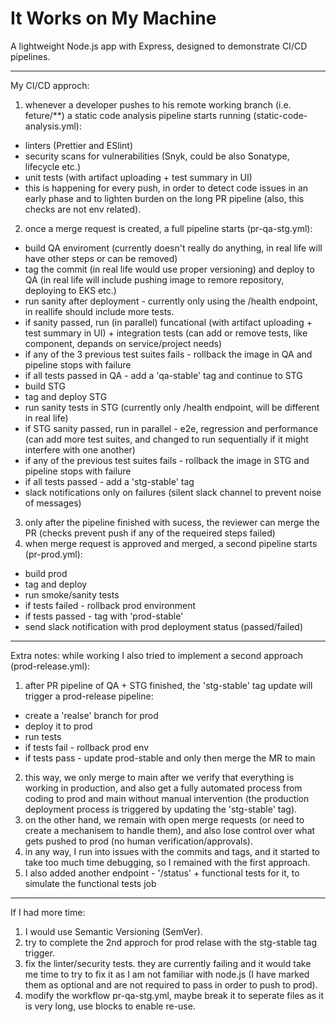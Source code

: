 # It Works on My Machine

A lightweight Node.js app with Express, designed to demonstrate CI/CD pipelines.

---

My CI/CD approch:
1. whenever a developer pushes to his remote working branch (i.e. feture/**) a static code analysis pipeline starts running (static-code-analysis.yml):
  - linters (Prettier and ESlint)
  - security scans for vulnerabilities (Snyk, could be also Sonatype, lifecycle etc.)
  - unit tests (with artifact uploading + test summary in UI)
  - this is happening for every push, in order to detect code issues in an early phase and to lighten burden on the long PR pipeline (also, this checks are not env related).
2. once a merge request is created, a full pipeline starts (pr-qa-stg.yml):
  - build QA enviroment (currently doesn't really do anything, in real life will have other steps or can be removed)
  - tag the commit (in real life would use proper versioning) and deploy to QA (in real life will include pushing image to remore repository, deploying to EKS etc.)
  - run sanity after deployment - currently only using the /health endpoint, in reallife should include more tests.
  - if sanity passed, run (in parallel) funcational (with artifact uploading + test summary in UI) + integration tests (can add or remove tests, like component, depands on service/project needs)
  - if any of the 3 previous test suites fails - rollback the image in QA and pipeline stops with failure
  - if all tests passed in QA - add a 'qa-stable' tag and continue to STG
  - build STG
  - tag and deploy STG
  - run sanity tests in STG (currently only /health endpoint, will be different in real life)
  - if STG sanity passed, run in parallel - e2e, regression and performance (can add more test suites, and changed to run sequentially if it might interfere with one another)
  - if any of the previous test suites fails - rollback the image in STG and pipeline stops with failure
  - if all tests passed - add a 'stg-stable' tag
  - slack notifications only on failures (silent slack channel to prevent noise of messages)
3. only after the pipeline finished with sucess, the reviewer can merge the PR (checks prevent push if any of the requeired steps failed)
4. when merge request is approved and merged, a second pipeline starts (pr-prod.yml):
  - build prod
  - tag and deploy
  - run smoke/sanity tests
  - if tests failed - rollback prod environment
  - if tests passed - tag with 'prod-stable'
  - send slack notification with prod deployment status (passed/failed)

---

Extra notes:
while working I also tried to implement a second approach (prod-release.yml):
1. after PR pipeline of QA + STG finished, the 'stg-stable' tag update will trigger a prod-release pipeline:
  - create a 'realse' branch for prod
  - deploy it to prod
  - run tests
  - if tests fail - rollback prod env
  - if tests pass - update prod-stable and only then merge the MR to main
2. this way, we only merge to main after we verify that everything is working in production, and also get a fully automated process from coding to prod and main without manual intervention (the production deployment process is triggered by updating the 'stg-stable' tag).
3. on the other hand, we remain with open merge requests (or need to create a mechanisem to handle them), and also lose control over what gets pushed to prod (no human verification/approvals).
4. in any way, I run into issues with the commits and tags, and it started to take too much time debugging, so I remained with the first approach.
5. I also added another endpoint - '/status' + functional tests for it, to simulate the functional tests job

---

If I had more time:
1. I would use Semantic Versioning (SemVer).
2. try to complete the 2nd approch for prod relase with the stg-stable tag trigger.
3. fix the linter/security tests. they are currently failing and it would take me time to try to fix it as I am not familiar with node.js (I have marked them as optional and are not required to pass in order to push to prod).
4. modify the workflow pr-qa-stg.yml, maybe break it to seperate files as it is very long, use blocks to enable re-use.
